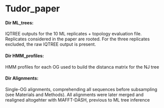 # Tudor_paper

#### **Dir ML_trees:**
IQTREE outputs for the 10 ML replicates + topology evaluation file. Replicates considered in the paper are rooted. For the three replicates excluded, the raw IQTREE output is present.
  
#### **Dir HMM_profiles:**
HMM profiles for each OG used to build the distanca matrix for the NJ tree
  
#### **Dir Alignments:**
Single-OG alignments, comprehending all sequences before subsampling (see Materials and Methods). All alignments were later merged and realigned altogehter with MAFFT-DASH, previous to ML tree inference
